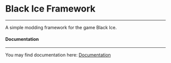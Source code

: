 ﻿# Black Ice Framework
---
A simple modding framework for the game Black Ice.

#### Documentation
---
You may find documentation here: [Documentation](docs/Documentation.md)